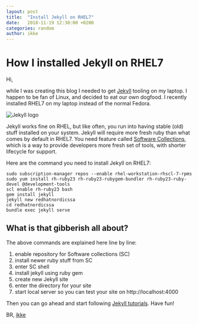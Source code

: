 ```yaml
---
layout: post
title:  "Install Jekyll on RHEL7"
date:   2018-11-19 12:30:00 +0200
categories: random
author: ikke
---
```



# How I installed Jekyll on RHEL7

Hi,

while I was creating this blog I needed to get [Jekyll](https://jekyllrb.com/)
tooling on my laptop. I happen to be fan of Linux, and decided to eat our own
dogfood. I recently installed RHEL7 on my laptop instead of the normal Fedora.

![Jekyll logo](https://jekyllrb.com/img/logo-2x.png)

Jekyll works fine on RHEL, but like often, you run into having stable (old) stuff
installed on your system. Jekyll will require more fresh ruby than what comes
by default in RHEL7. You need feature called
[Software Collections](https://developers.redhat.com/products/softwarecollections/overview/),
which is a way to provide developers more fresh set of tools, with shorter
lifecycle for support.

Here are the command you need to install Jekyll on RHEL7:

```
sudo subscription-manager repos --enable rhel-workstation-rhscl-7-rpms
sudo yum install rh-ruby23 rh-ruby23-rubygem-bundler rh-ruby23-ruby-devel @development-tools
scl enable rh-ruby23 bash
gem install jekyll
jekyll new redhatnordicssa
cd redhatnordicssa
bundle exec jekyll serve
```

## What is that gibberish all about?

The above commands are explained here line by line:

1. enable repository for Software collections (SC)
2. install newer ruby stuff from SC
3. enter SC shell
4. install jekyll using ruby gem
5. create new Jekyll site
6. enter the directory for your site
7. start local server so you can test your site on http://localhost:4000

Then you can go ahead and start following [Jekyll tutorials](https://jekyllrb.com/tutorials/video-walkthroughs/). Have fun!

BR, [ikke](https://twitter.com/ikkeT)
